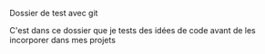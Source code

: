 Dossier de test avec git

C'est dans ce dossier que je tests des idées de code avant de les incorporer dans mes projets
